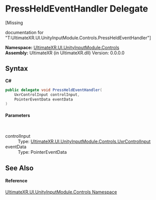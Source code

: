 # PressHeldEventHandler Delegate
 

\[Missing <summary> documentation for "T:UltimateXR.UI.UnityInputModule.Controls.PressHeldEventHandler"\]

**Namespace:**&nbsp;<a href="N_UltimateXR_UI_UnityInputModule_Controls">UltimateXR.UI.UnityInputModule.Controls</a><br />**Assembly:**&nbsp;UltimateXR (in UltimateXR.dll) Version: 0.0.0.0

## Syntax

**C#**<br />
``` C#
public delegate void PressHeldEventHandler(
	UxrControlInput controlInput,
	PointerEventData eventData
)
```


#### Parameters
&nbsp;<dl><dt>controlInput</dt><dd>Type: <a href="T_UltimateXR_UI_UnityInputModule_Controls_UxrControlInput">UltimateXR.UI.UnityInputModule.Controls.UxrControlInput</a><br /></dd><dt>eventData</dt><dd>Type: PointerEventData<br /></dd></dl>

## See Also


#### Reference
<a href="N_UltimateXR_UI_UnityInputModule_Controls">UltimateXR.UI.UnityInputModule.Controls Namespace</a><br />